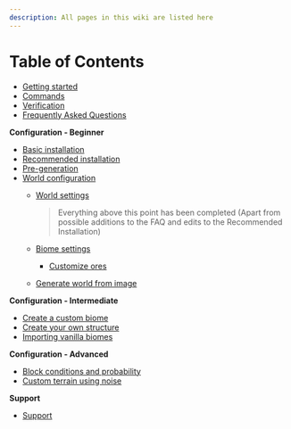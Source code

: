 ```yaml
---
description: All pages in this wiki are listed here
---
```


# Table of Contents

* [Getting started](https://docs.dynamic-bytes.com/)
* [Commands](https://docs.dynamic-bytes.com/commands)
* [Verification](https://docs.dynamic-bytes.com/verification)
* [Frequently Asked Questions](https://docs.dynamic-bytes.com/frequently-asked-questions)

**Configuration - Beginner**

* [Basic installation](https://docs.dynamic-bytes.com/beginner/basic-installation)
* [Recommended installation](https://docs.dynamic-bytes.com/beginner/recommended-installation)
* [Pre-generation](https://docs.dynamic-bytes.com/beginner/pre-generation)
* [World configuration](https://docs.dynamic-bytes.com/beginner/world-configuration-main)
  * [World settings](https://docs.dynamic-bytes.com/beginner/world-configuration-world)

    > Everything above this point has been completed \(Apart from possible additions to the FAQ and edits to the Recommended Installation\)

  * [Biome settings](https://docs.dynamic-bytes.com/beginner/world-configuration-biomes)
    * [Customize ores](https://docs.dynamic-bytes.com/beginner/customize-ores)
  * [Generate world from image](https://docs.dynamic-bytes.com/beginner/generate-world-from-image)

**Configuration - Intermediate**

* [Create a custom biome](https://docs.dynamic-bytes.com/intermediate/create-biome)
* [Create your own structure](https://docs.dynamic-bytes.com/intermediate/create-structure)
* [Importing vanilla biomes](https://docs.dynamic-bytes.com/intermediate/vanilla-biomes)

**Configuration - Advanced**

* [Block conditions and probability](https://docs.dynamic-bytes.com/advanced/block-conditions-and-probability)
* [Custom terrain using noise](https://docs.dynamic-bytes.com/advanced/custom-terrain-using-noise)

**Support**

* [Support](https://discord.gg/Jq3ecb3)

